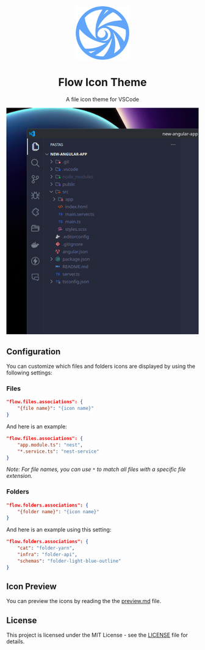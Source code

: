 <div align="center">

<img src="https://github.com/Pedroo-Nietoo/vscode-icon-theme/raw/main/flow.png" width="140" />

# Flow Icon Theme

A file icon theme for VSCode

![Preview of extension working](https://github.com/Pedroo-Nietoo/vscode-icon-theme/raw/main/preview.png)

</div>

## Configuration

You can customize which files and folders icons are displayed by using the following settings:

### Files

```json
"flow.files.associations": {
    "{file name}": "{icon name}"
}
```

And here is an example:

```json
"flow.files.associations": {
    "app.module.ts": "nest",
    "*.service.ts": "nest-service"
}
```

_Note: For file names, you can use `*` to match all files with a specific file extension._

### Folders

```json
"flow.folders.associations": {
    "{folder name}": "{icon name}"
}
```

And here is an example using this setting:

```json
"flow.folders.associations": {
    "cat": "folder-yarn",
    "infra": "folder-api",
    "schemas": "folder-light-blue-outline"
}
```

## Icon Preview

You can preview the icons by reading the the [preview.md](./preview/preview.md) file.


## License
This project is licensed under the MIT License - see the [LICENSE](https://github.com/Peroo-Nietoo/vscode-icon-theme/raw/main/LICENSE) file for details.